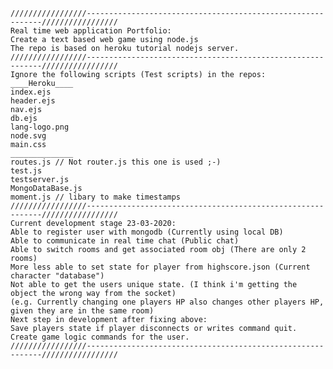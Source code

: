 	/////////////////------------------------------------------------------------/////////////////
	Real time web application Portfolio: 
	Create a text based web game using node.js
	The repo is based on heroku tutorial nodejs server.
	/////////////////------------------------------------------------------------/////////////////
	Ignore the following scripts (Test scripts) in the repos:
	____Heroku____
	index.ejs
	header.ejs
	nav.ejs
	db.ejs
	lang-logo.png
	node.svg
	main.css
	______________
	routes.js // Not router.js this one is used ;-)
	test.js
	testserver.js
	MongoDataBase.js
	moment.js // libary to make timestamps
	/////////////////------------------------------------------------------------/////////////////
	Current development stage 23-03-2020:
	Able to register user with mongodb (Currently using local DB)
	Able to communicate in real time chat (Public chat)
	Able to switch rooms and get associated room obj (There are only 2 rooms)
	More less able to set state for player from highscore.json (Current character "database")
	Not able to get the users unique state. (I think i'm getting the object the wrong way from the socket) 
	(e.g. Currently changing one players HP also changes other players HP, given they are in the same room)
	Next step in development after fixing above:
	Save players state if player disconnects or writes command quit.
	Create game logic commands for the user.
	/////////////////------------------------------------------------------------/////////////////
